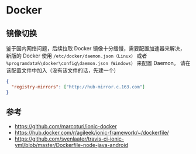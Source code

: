 # Docker

## 镜像切换

鉴于国内网络问题，后续拉取 Docker 镜像十分缓慢，需要配置加速器来解决，
新版的 Docker 使用 `/etc/docker/daemon.json（Linux）` 或者 `%programdata%\docker\config\daemon.json（Windows）` 来配置 Daemon。
请在该配置文件中加入（没有该文件的话，先建一个）

```json
{
  "registry-mirrors": ["http://hub-mirror.c.163.com"]
}
```

## 参考

* https://github.com/marcoturi/ionic-docker
* https://hub.docker.com/r/agileek/ionic-framework/~/dockerfile/
* https://github.com/svenlaater/travis-ci-ionic-yml/blob/master/Dockerfile-node-java-android